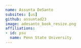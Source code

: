 ```yaml
---
name: Assunta DeSanto
subsites: [us]
github: assuntad23
image: adesanto_book_resize.png
affiliations:
- id: psu
  name: Penn State University
---
```

